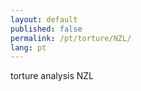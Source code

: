 ```yaml
---
layout: default
published: false
permalink: /pt/torture/NZL/
lang: pt
---
```


torture analysis NZL
